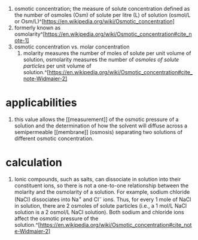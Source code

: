 1. osmotic concentration; the measure of solute concentration defined as the number of osmoles (Osm) of solute per litre (L) of solution (osmol/L or Osm/L)^[https://en.wikipedia.org/wiki/Osmotic_concentration]
2. formerly known as osmolarity^[https://en.wikipedia.org/wiki/Osmotic_concentration#cite_note-1]
3. osmotic concentration vs. molar concentration
	1. molarity measures the number of moles of solute per unit volume of solution, osmolarity measures the number of *osmoles of solute particles* per unit volume of solution.^[https://en.wikipedia.org/wiki/Osmotic_concentration#cite_note-Widmaier-2]

# applicabilities
1. this value allows the [[measurement]] of the osmotic pressure of a solution and the determination of how the solvent will diffuse across a semipermeable [[membrane]] (osmosis) separating two solutions of different osmotic concentration.

# calculation
1. Ionic compounds, such as salts, can dissociate in solution into their constituent ions, so there is not a one-to-one relationship between the molarity and the osmolarity of a solution. For example, sodium chloride (NaCl) dissociates into Na<sup>+</sup> and Cl<sup>−</sup> ions. Thus, for every 1 mole of NaCl in solution, there are 2 osmoles of solute particles (i.e., a 1 mol/L NaCl solution is a 2 osmol/L NaCl solution). Both sodium and chloride ions affect the osmotic pressure of the solution.^[https://en.wikipedia.org/wiki/Osmotic_concentration#cite_note-Widmaier-2]